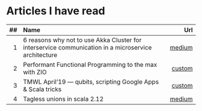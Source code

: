# Articles I have read

|##     |Name   |Url    |
|------:|:------|------:|
|1|6 reasons why not to use Akka Cluster for interservice communication in a microservice architecture|[medium](https://blog.softwaremill.com/6-reasons-why-not-to-use-akka-cluster-for-interservice-communication-in-a-microservice-architecture-2736d5223573)|
|2|Performant Functional Programming to the max with ZIO|[custom](http://cloudmark.github.io/A-Journey-To-Zio/)|
|3|TMWL April’19 — qubits, scripting Google Apps & Scala tricks|[custom](https://blog.softwaremill.com/tmwl-april19-qubits-scripting-google-apps-scala-tricks-a58966c27d23)|
|4|Tagless unions in scala 2.12|[medium](https://medium.com/@odomontois/tagless-unions-in-scala-2-12-55ab0100c2ff)|